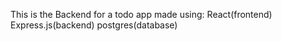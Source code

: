 This is the Backend for a todo app made using:
React(frontend)
Express.js(backend)
postgres(database)
